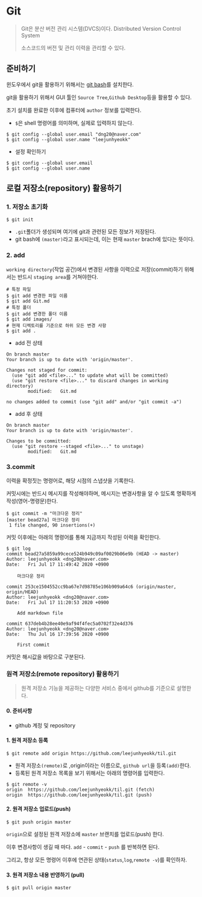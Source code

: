# Git

> Git은 분산 버전 관리 시스템(DVCS)이다. Distributed Version Control System
>
> 소스코드의 버전 및 관리 이력을 관리할 수 있다.



## 준비하기

윈도우에서 git을 활용하기 위해서는 [git bash](https://git-scm.com/)를 설치한다. 

git을 활용하기 위해서 GUI 툴인 `Source Tree`,`Github Desktop`등을 활용할 수 있다.

초기 설치를 완료한 이후에 컴퓨터에 `author` 정보를 입력한다.

- `$`은 shell 명령어를 의미하며, 실제로 입력하지 않는다.

```shell
$ git config --global user.email "dng20@naver.com"
$ git config --global user.name "leejunhyeokk"
```

- 설정 확인하기

```shell
$ git config --global user.email
$ git config --global user.name
```



## 로컬 저장소(repository) 활용하기

### 1. 저장소 초기화

```-g-
$ git init
```

- `.git`폴더가 생성되며 여기에 git과 관련된 모든 정보가 저장된다.
- git bash에 `(master)`라고 표시되는데, 이는 현재 `master` brach에 있다는 뜻이다.



### 2. add

`working directory`(작업 공간)에서 변경된 사항을 이력으로 저장(commit)하기 위해서는 반드시 `staging area`를 거쳐야한다.

```shell
# 특정 파일
$ git add 변경한 파일 이름
$ git add Git.md
# 특정 폴더
$ git add 변경한 폴더 이름
$ git add images/
# 현재 디렉토리를 기준으로 하위 모든 변경 사항
$ git add .
```

- add 전 상태

```shell
On branch master
Your branch is up to date with 'origin/master'.

Changes not staged for commit:
  (use "git add <file>..." to update what will be committed)
  (use "git restore <file>..." to discard changes in working directory)
        modified:   Git.md

no changes added to commit (use "git add" and/or "git commit -a")
```

- add 후 상태

```shell
On branch master
Your branch is up to date with 'origin/master'.

Changes to be committed:
  (use "git restore --staged <file>..." to unstage)
        modified:   Git.md
```



### 3.commit

이력을 확정짓는 명령어로, 해당 시점의 스냅샷을 기록한다.

커밋시에는 반드시 메시지를 작성해야하며, 메시지는 변경사항을 알 수 있도록 명확하게 작성(영어-명령문)한다.

```shell
$ git commit -m "마크다운 정리"
[master bead27a] 마크다운 정리
 1 file changed, 90 insertions(+)

```

커밋 이후에는 아래의 명령어를 통해 지금까지 작성된 이력을 확인한다.

```shell
$ git log
commit bead27a5859a99cece524b949c09af0029b06e9b (HEAD -> master)
Author: leejunhyeokk <dng20@naver.com>
Date:   Fri Jul 17 11:49:42 2020 +0900

    마크다운 정리

commit 253ce1504552cc9ba67e7d98785e106b909a64c6 (origin/master, origin/HEAD)
Author: leejunhyeokk <dng20@naver.com>
Date:   Fri Jul 17 11:20:53 2020 +0900

    Add markdown file

commit 637deb4b28ee40e9af94f4fec5a0702f32e4d376
Author: leejunhyeokk <dng20@naver.com>
Date:   Thu Jul 16 17:39:56 2020 +0900

    First commit
```

커밋은 해시값을 바탕으로 구분된다.



### 원격 저장소(remote repository) 활용하기

> 원격 저장소 기능을 제공하는 다양한 서비스 중에서 github를 기준으로 설명한다.

#### 0. 준비사항

- github 계정 및 repository

#### 1. 원격 저장소 등록

```shell
$ git remote add origin https://github.com/leejunhyeokk/til.git
```

- 원격 저장소`(remote)`로 ,origin이라는 이름으로, `github url`을 등록`(add)`한다.
- 등록된 원격 저장소 목록을 보기 위해서는 아래의 명령어를 입력한다.

```shell
$ git remote -v
origin  https://github.com/leejunhyeokk/til.git (fetch)
origin  https://github.com/leejunhyeokk/til.git (push)
```



#### 2. 원격 저장소 업로드(push)

```shell
$ git push origin master
```

`origin`으로 설정된 원격 저장소에 `master` 브랜치를 업로드(push) 한다.

이후 변경사항이 생길 때 마다. `add` - `commit` - `push` 를 반복하면 된다.

그리고, 항상 모든 명령어 이후에 연관된 상태(`status`,`log`,`remote -v`)를 확인하자.



#### 3. 원격 저장소 내용 반영하기 (pull)

```shell
$ git pull origin master	
```

